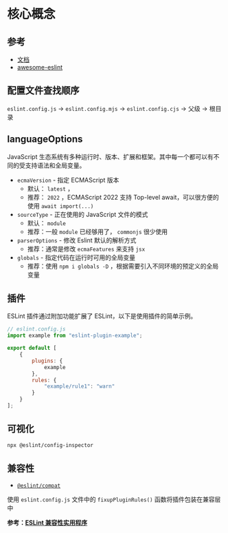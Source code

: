 # 核心概念

## 参考

- [文档](https://eslint.org/docs/latest/use/configure/plugins)
- [awesome-eslint](https://github.com/dustinspecker/awesome-eslint)

## 配置文件查找顺序

`eslint.config.js` →  `eslint.config.mjs` → `eslint.config.cjs` → 父级 → 根目录

## languageOptions

JavaScript 生态系统有多种运行时、版本、扩展和框架。其中每一个都可以有不同的受支持语法和全局变量。

- `ecmaVersion` - 指定 ECMAScript 版本
    - 默认： `latest` ，
    - 推荐： `2022` ，ECMAScript 2022 支持 Top-level await，可以很方便的使用 `await import(...)`
- `sourceType` - 正在使用的 JavaScript 文件的模式
    - 默认： `module`
    - 推荐：一般 `module` 已经够用了， `commonjs` 很少使用
- `parserOptions` - 修改 Eslint 默认的解析方式
    - 推荐：通常是修改 `ecmaFeatures` 来支持 `jsx`
- `globals` - 指定代码在运行时可用的全局变量
    - 推荐：使用 `npm i globals -D` ，根据需要引入不同环境的预定义的全局变量

## 插件

ESLint 插件通过附加功能扩展了 ESLint，以下是使用插件的简单示例。

```jsx
// eslint.config.js
import example from "eslint-plugin-example";

export default [
    {
        plugins: {
            example
        },
        rules: {
            "example/rule1": "warn"
        }
    }
];
```

## 可视化

```bash
npx @eslint/config-inspector
```

## 兼容性

- [`@eslint/compat`](https://npmjs.com/package/@eslint/compat)

使用 `eslint.config.js` 文件中的 `fixupPluginRules()` 函数将插件包装在兼容层中

**参考：[ESLint 兼容性实用程序](https://eslint.org/blog/2024/05/eslint-compatibility-utilities/)**